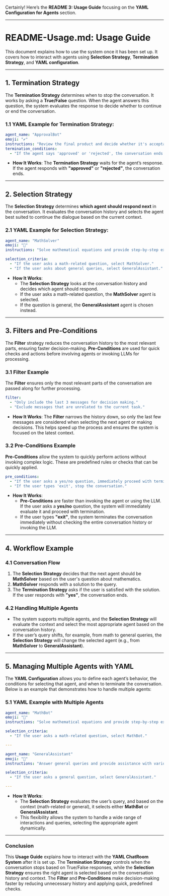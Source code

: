 Certainly! Here’s the **README 3: Usage Guide** focusing on the **YAML Configuration for Agents** section.

---

# **README-Usage.md: Usage Guide**

This document explains how to use the system once it has been set up. It covers how to interact with agents using **Selection Strategy**, **Termination Strategy**, and **YAML configuration**.

---

## **1. Termination Strategy**

The **Termination Strategy** determines when to stop the conversation. It works by asking a **True/False** question. When the agent answers this question, the system evaluates the response to decide whether to continue or end the conversation.

### **1.1 YAML Example for Termination Strategy:**
```yaml
agent_name: "ApprovalBot"
emoji: "✔️"
instructions: "Review the final product and decide whether it's acceptable. Respond with 'approved' or 'rejected'."
termination_conditions:
  - "If the agent says 'approved' or 'rejected', the conversation ends."
```

- **How It Works**: The **Termination Strategy** waits for the agent’s response. If the agent responds with **"approved"** or **"rejected"**, the conversation ends.

---

## **2. Selection Strategy**

The **Selection Strategy** determines **which agent should respond next** in the conversation. It evaluates the conversation history and selects the agent best suited to continue the dialogue based on the current context.

### **2.1 YAML Example for Selection Strategy:**
```yaml
agent_name: "MathSolver"
emoji: "🔢"
instructions: "Solve mathematical equations and provide step-by-step explanations."

selection_criteria:
  - "If the user asks a math-related question, select MathSolver."
  - "If the user asks about general queries, select GeneralAssistant."
```

- **How It Works**:
  - The **Selection Strategy** looks at the conversation history and decides which agent should respond.
  - If the user asks a math-related question, the **MathSolver** agent is selected.
  - If the question is general, the **GeneralAssistant** agent is chosen instead.

---

## **3. Filters and Pre-Conditions**

The **Filter** strategy reduces the conversation history to the most relevant parts, ensuring faster decision-making. **Pre-Conditions** are used for quick checks and actions before involving agents or invoking LLMs for processing.

### **3.1 Filter Example**

The **Filter** ensures only the most relevant parts of the conversation are passed along for further processing.

```yaml
filter:
  - "Only include the last 3 messages for decision making."
  - "Exclude messages that are unrelated to the current task."
```

- **How It Works**: The **Filter** narrows the history down, so only the last few messages are considered when selecting the next agent or making decisions. This helps speed up the process and ensures the system is focused on the latest context.

### **3.2 Pre-Conditions Example**

**Pre-Conditions** allow the system to quickly perform actions without invoking complex logic. These are predefined rules or checks that can be quickly applied.

```yaml
pre_conditions:
  - "If the user asks a yes/no question, immediately proceed with termination."
  - "If the user types 'exit', stop the conversation."
```

- **How It Works**: 
  - **Pre-Conditions** are faster than invoking the agent or using the LLM. If the user asks a **yes/no** question, the system will immediately evaluate it and proceed with termination. 
  - If the user types **"exit"**, the system terminates the conversation immediately without checking the entire conversation history or invoking the LLM.

---

## **4. Workflow Example**

### **4.1 Conversation Flow**

1. The **Selection Strategy** decides that the next agent should be **MathSolver** based on the user's question about mathematics.
2. **MathSolver** responds with a solution to the query.
3. The **Termination Strategy** asks if the user is satisfied with the solution. If the user responds with **"yes"**, the conversation ends.

### **4.2 Handling Multiple Agents**

- The system supports multiple agents, and the **Selection Strategy** will evaluate the context and select the most appropriate agent based on the conversation history.
- If the user’s query shifts, for example, from math to general queries, the **Selection Strategy** will change the selected agent (e.g., from **MathSolver** to **GeneralAssistant**).

---

## **5. Managing Multiple Agents with YAML**

The **YAML Configuration** allows you to define each agent’s behavior, the conditions for selecting that agent, and when to terminate the conversation. Below is an example that demonstrates how to handle multiple agents:

### **5.1 YAML Example with Multiple Agents**

```yaml
agent_name: "MathBot"
emoji: "🔢"
instructions: "Solve mathematical equations and provide step-by-step explanations."

selection_criteria:
  - "If the user asks a math-related question, select MathBot."

---

agent_name: "GeneralAssistant"
emoji: "🤖"
instructions: "Answer general queries and provide assistance with various tasks."

selection_criteria:
  - "If the user asks a general question, select GeneralAssistant."

---
```

- **How It Works**: 
  - The **Selection Strategy** evaluates the user’s query, and based on the context (math-related or general), it selects either **MathBot** or **GeneralAssistant**.
  - This flexibility allows the system to handle a wide range of interactions and queries, selecting the appropriate agent dynamically.

---

### Conclusion

This **Usage Guide** explains how to interact with the **YAML ChatRoom System** after it is set up. The **Termination Strategy** controls when the conversation stops based on True/False responses, while the **Selection Strategy** ensures the right agent is selected based on the conversation history and context. The **Filter** and **Pre-Conditions** make decision-making faster by reducing unnecessary history and applying quick, predefined checks.